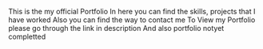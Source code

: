 This is the my official Portfolio 
In here you can find the skills, projects that I have worked 
Also you can find the way to contact me
To View my Portfolio please go through the link in description
And also portfolio notyet completted
